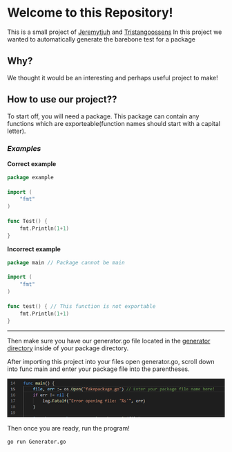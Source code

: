 # Welcome to this Repository!
This is a small project of [Jeremytjuh](https://github.com/Jeremytjuh "Jeremytjuh's profile") and [Tristangoossens](https://github.com/tristangoossens "Tristangoossens profile")
In this project we wanted to automatically generate the barebone test for a package

## Why?
We thought it would be an interesting and perhaps useful project to make!

## How to use our project??

To start off, you will need a package. This package can contain any functions which are exporteable(function names should start with a capital letter).

### ***Examples***

**Correct example**

```go
package example

import (
    "fmt"
)

func Test() {
    fmt.Println(1+1)
}
```

**Incorrect example**

```go
package main // Package cannot be main

import (
    "fmt"
)

func test() { // This function is not exportable
    fmt.Println(1+1)
}
```

***

Then make sure you have our generator.go file located in the [generator directory](https://github.com/tristangoossens/testfilegenerator/tree/master/generator) inside of your package directory.

After importing this project into your files open generator.go, scroll down into func main and enter your package file into the parentheses.

![alt text](https://github.com/tristangoossens/testfilegenerator/blob/master/readme-images/enterfilename.png "Enter file name")

Then once you are ready, run the program!

```bash
go run Generator.go
```
